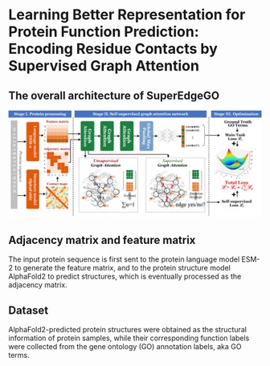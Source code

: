 # Learning Better Representation for Protein Function Prediction: Encoding Residue Contacts by Supervised Graph Attention
## The overall architecture of SuperEdgeGO
![The overall architecture of SuperEdgeGO](https://github.com/Lyt0715/SuperEdgeGO/blob/main/Fig_1.png)

## Adjacency matrix and feature matrix
The input protein sequence is first sent to the protein language model ESM-2 to generate the feature matrix, and to the protein structure model AlphaFold2 to predict structures, which is eventually processed as the adjacency matrix.

## Dataset
AlphaFold2-predicted protein structures were obtained as the structural information of protein samples, while their corresponding function labels were collected from the gene ontology (GO) annotation labels, aka GO terms.
